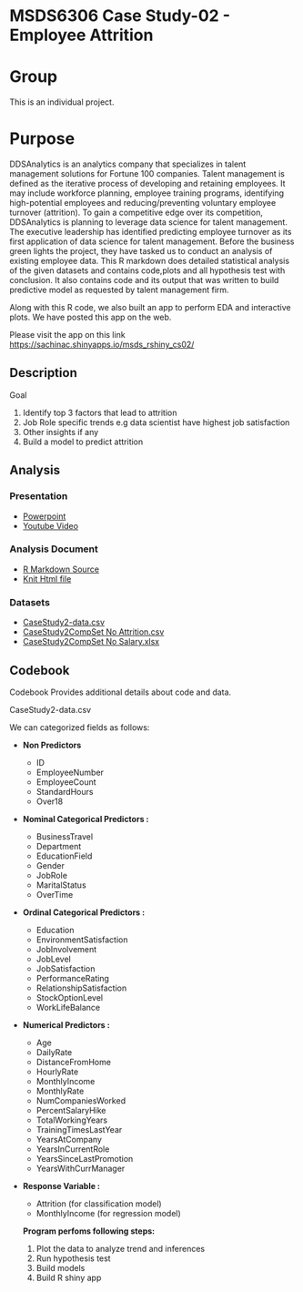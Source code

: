 # MSDS6306 Case Study-02 - Employee Attrition

# Group

This is an individual project.

# Purpose

DDSAnalytics is an analytics company that specializes in talent management solutions for Fortune 100 companies. Talent management is defined as the iterative process of developing and retaining employees. It may include workforce planning, employee training programs, identifying high-potential employees and reducing/preventing voluntary employee turnover (attrition). To gain a competitive edge over its competition, DDSAnalytics is planning to leverage data science for talent management. The executive leadership has identified predicting employee turnover as its first application of data science for talent management. Before the business green lights the project, they have tasked us to conduct an analysis of existing employee data. This R markdown does detailed statistical analysis of the given datasets and contains code,plots and all hypothesis test with conclusion. It also contains code and its output that was written to build predictive model as requested by talent management firm.

Along with this R code, we also built an app to perform EDA and interactive plots. We have posted this app on the web. 

Please visit the app on this link 
https://sachinac.shinyapps.io/msds_rshiny_cs02/

## Description

Goal 

1. Identify top 3 factors that lead to attrition
2. Job Role specific trends e.g data scientist have highest job satisfaction
3. Other insights if any
4. Build a model to predict attrition

## Analysis

### Presentation
* <a href="https://github.com/sachinac/smu_msds_6306/blob/master/msds_project_02/Sachin_Chavan_DDS_Case_Study02.pptx"> Powerpoint </a>
* <a href="https://youtu.be/AdvavD-SqRU"> Youtube Video </a>


### Analysis Document

* <a href="https://github.com/sachinac/smu_msds_6306/blob/master/msds_project_02/eda/predict_attrition.Rmd"> R Markdown Source</a>
* <a href="https://github.com/sachinac/smu_msds_6306/blob/master/msds_project_01/Beers_Analysis.html" target="_blank"> Knit Html file </a>

### Datasets
* <a href="https://github.com/sachinac/smu_msds_6306/blob/master/msds_project_02/data/CaseStudy2-data.csv"> CaseStudy2-data.csv </a>
* <a href="https://github.com/sachinac/smu_msds_6306/blob/master/msds_project_02/data/CaseStudy2CompSet%20No%20Attrition.csv">CaseStudy2CompSet No Attrition.csv	 </a> 
* <a href="https://github.com/sachinac/smu_msds_6306/blob/master/msds_project_02/data/CaseStudy2CompSet%20No%20Salary.xlsx"> CaseStudy2CompSet No Salary.xlsx </a>

## Codebook

Codebook Provides additional details about code and data.

CaseStudy2-data.csv

We can categorized fields as follows:


* **Non Predictors** 
  + ID 
  + EmployeeNumber
  + EmployeeCount
  + StandardHours
  + Over18<br>  

* **Nominal Categorical Predictors :**  
  + BusinessTravel
  + Department
  + EducationField
  + Gender
  + JobRole
  + MaritalStatus
  + OverTime<br>  

* **Ordinal Categorical Predictors :**
  + Education
  + EnvironmentSatisfaction
  + JobInvolvement
  + JobLevel
  + JobSatisfaction
  + PerformanceRating
  + RelationshipSatisfaction
  + StockOptionLevel
  + WorkLifeBalance<br>  

* **Numerical Predictors :**  
  + Age
  + DailyRate
  + DistanceFromHome
  + HourlyRate
  + MonthlyIncome
  + MonthlyRate
  + NumCompaniesWorked
  + PercentSalaryHike
  + TotalWorkingYears
  + TrainingTimesLastYear
  + YearsAtCompany
  + YearsInCurrentRole
  + YearsSinceLastPromotion
  + YearsWithCurrManager<br>  

* **Response Variable :**  
  + Attrition (for classification model)
  + MonthlyIncome (for regression model) <br>  
  
  
  **Program perfoms following steps:**
  1) Plot the data to analyze trend and inferences
  2) Run hypothesis test
  3) Build models
  4) Build R shiny app
   








